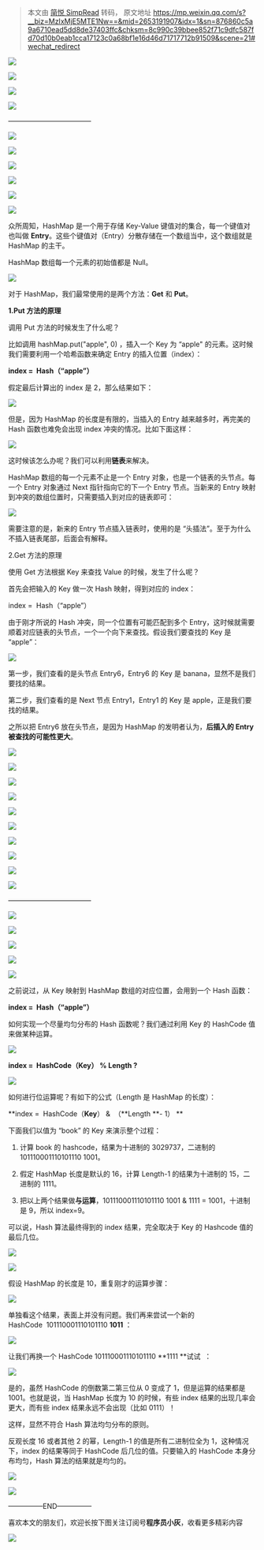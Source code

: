 > 本文由 [简悦 SimpRead](http://ksria.com/simpread/) 转码， 原文地址 https://mp.weixin.qq.com/s?__biz=MzIxMjE5MTE1Nw==&mid=2653191907&idx=1&sn=876860c5a9a6710ead5dd8de37403ffc&chksm=8c990c39bbee852f71c9dfc587fd70d10b0eab1cca17123c0a68bf1e16d46d71717712b91509&scene=21#wechat_redirect

![](https://mmbiz.qpic.cn/mmbiz_jpg/NtO5sialJZGrEuiawAiaywBA7HecrWicr59BLv09zN29R71DQrtOxIvzVAWiaVzM70HdGxEvJYZiauxu60OZDaeHPInw/0?wx_fmt=jpeg)

![](https://mmbiz.qpic.cn/mmbiz_jpg/NtO5sialJZGrEuiawAiaywBA7HecrWicr59BEia7lduHtWcaf16ZHYhQqUeia7zNOZjgCbHYYibvG9iaSib7TO9cGmEWhjg/0?wx_fmt=jpeg)

![](https://mmbiz.qpic.cn/mmbiz_jpg/NtO5sialJZGrEuiawAiaywBA7HecrWicr59BEicNJsaM4wGiauNEvojsqZYJDxXxFiaJcumFAEmfbZPzD05pAiaJcryPtQ/0?wx_fmt=jpeg)

![](https://mmbiz.qpic.cn/mmbiz_jpg/NtO5sialJZGrEuiawAiaywBA7HecrWicr59B3pOymnSAc3Jvr21ibM6XndN0mbAKnz6A07fghmiaRSgqZTLic2qzyXGUw/0?wx_fmt=jpeg)

————————————

![](https://mmbiz.qpic.cn/mmbiz_jpg/NtO5sialJZGqqUO6KYNSJy5OOBA9TZjKt0RC8QnoOahl9MSGG01mQk35laaRwmIT4A8IWHnmFFy7vKNicXoJDGibA/0?wx_fmt=jpeg)

![](https://mmbiz.qpic.cn/mmbiz_jpg/NtO5sialJZGqqUO6KYNSJy5OOBA9TZjKtSKFImWLnRGUNI1Ct4FRoC8ZsX0wflMBqEjJqFdof43317OiaGicydjkA/0?wx_fmt=jpeg)

![](https://mmbiz.qpic.cn/mmbiz_jpg/NtO5sialJZGrEuiawAiaywBA7HecrWicr59BxyfO1KEQ6toqFjc1aXzcyYCxRM3hD7vKn2nBS8r4zUVCk7W8ibvt6aA/0?wx_fmt=jpeg)

![](https://mmbiz.qpic.cn/mmbiz_jpg/NtO5sialJZGrEuiawAiaywBA7HecrWicr59B6ibnn7icfY5lZibfzXa7EUeZIDAAdVIXjQXicicTKnFRFdz41T7C8gAia7kQ/0?wx_fmt=jpeg)

![](https://mmbiz.qpic.cn/mmbiz_jpg/NtO5sialJZGrEuiawAiaywBA7HecrWicr59BDVBB2FsNMTKtfqQRIIKweVw3N8akB7CzRBPvR5XNxRwFjTmlbuJRUw/0?wx_fmt=jpeg)

![](https://mmbiz.qpic.cn/mmbiz_jpg/NtO5sialJZGrEuiawAiaywBA7HecrWicr59BAGt3ZSHct37bUVBMSdpEb2S7zVyxxoWRWO9z8ud10UOB9xEpJ4acog/0?wx_fmt=jpeg)

众所周知，HashMap 是一个用于存储 Key-Value 键值对的集合，每一个键值对也叫做 **Entry**。这些个键值对（Entry）分散存储在一个数组当中，这个数组就是 HashMap 的主干。

HashMap 数组每一个元素的初始值都是 Null。

![](http://mmbiz.qpic.cn/mmbiz_png/NtO5sialJZGrEuiawAiaywBA7HecrWicr59BcnqexdaBJWTRg49BUllBvVYfOC2Swkhe8PIKGa7gGpWYibxhCG5g1hQ/0?wx_fmt=png)

对于 HashMap，我们最常使用的是两个方法：**Get** 和 **Put**。

**1.Put 方法的原理**

调用 Put 方法的时候发生了什么呢？

比如调用 hashMap.put("apple", 0) ，插入一个 Key 为 “apple" 的元素。这时候我们需要利用一个哈希函数来确定 Entry 的插入位置（index）：

**index =  Hash（“apple”）**

假定最后计算出的 index 是 2，那么结果如下：

![](http://mmbiz.qpic.cn/mmbiz_png/NtO5sialJZGoXt6UNkvyibQ8ufeF48pvm2jxYh5D3F0avyBppia3BKHO3EU1HqbdThUMS3H9ejwb7ibu4bUiaOnsXqQ/0?wx_fmt=png)

但是，因为 HashMap 的长度是有限的，当插入的 Entry 越来越多时，再完美的 Hash 函数也难免会出现 index 冲突的情况。比如下面这样：

![](http://mmbiz.qpic.cn/mmbiz_png/NtO5sialJZGoXt6UNkvyibQ8ufeF48pvm2q93ezXuibE4fQjQpnDMTVlQgSFJmfsYypdxVibAcQeeLsHUCUd4m7tlg/0?wx_fmt=png)

这时候该怎么办呢？我们可以利用**链表**来解决。

HashMap 数组的每一个元素不止是一个 Entry 对象，也是一个链表的头节点。每一个 Entry 对象通过 Next 指针指向它的下一个 Entry 节点。当新来的 Entry 映射到冲突的数组位置时，只需要插入到对应的链表即可：

![](http://mmbiz.qpic.cn/mmbiz_png/NtO5sialJZGoXt6UNkvyibQ8ufeF48pvm29aBmKLDfHETNia2Lzpuia9tm9IDX5XXue0nGoSgFpUGT0crAS45zICQQ/0?wx_fmt=png)

需要注意的是，新来的 Entry 节点插入链表时，使用的是 “头插法”。至于为什么不插入链表尾部，后面会有解释。

2.Get 方法的原理

使用 Get 方法根据 Key 来查找 Value 的时候，发生了什么呢？

首先会把输入的 Key 做一次 Hash 映射，得到对应的 index：

index =  Hash（“apple”）

由于刚才所说的 Hash 冲突，同一个位置有可能匹配到多个 Entry，这时候就需要顺着对应链表的头节点，一个一个向下来查找。假设我们要查找的 Key 是 “apple”：

![](http://mmbiz.qpic.cn/mmbiz_png/NtO5sialJZGoXt6UNkvyibQ8ufeF48pvm2ibC2cqrGyDNL5ms64Wqia4POibCU97PUNZiaSe2ectdgrBsgkGzKEnFOJw/0?wx_fmt=png)

第一步，我们查看的是头节点 Entry6，Entry6 的 Key 是 banana，显然不是我们要找的结果。

第二步，我们查看的是 Next 节点 Entry1，Entry1 的 Key 是 apple，正是我们要找的结果。

之所以把 Entry6 放在头节点，是因为 HashMap 的发明者认为，**后插入的 Entry 被查找的可能性更大**。

![](https://mmbiz.qpic.cn/mmbiz_jpg/NtO5sialJZGoXt6UNkvyibQ8ufeF48pvm2CbhVDcDrRueK3DPdouHZ4DS7kAMu5S670iaIyqvwJxPWX9hInMly0IA/0?wx_fmt=jpeg)

![](https://mmbiz.qpic.cn/mmbiz_jpg/NtO5sialJZGoXt6UNkvyibQ8ufeF48pvm2LdeclTgJO0iceUmBXJfnyruWJqgZxqXXNaRAEbU1YXQ0tZiaAibM7kpuQ/0?wx_fmt=jpeg)

![](https://mmbiz.qpic.cn/mmbiz_jpg/NtO5sialJZGoXt6UNkvyibQ8ufeF48pvm2MIicE18BusiaQ71BFuEh1YiaG7SFXDFxgEoSpfRia70FHaq3MU99ZteP0Q/0?wx_fmt=jpeg)

![](https://mmbiz.qpic.cn/mmbiz_jpg/NtO5sialJZGoXt6UNkvyibQ8ufeF48pvm2ial1Nlu9LvrJlcyIgsGKqOMib1DhB6hKNvKPicYmnBsCAJeQdCibBADJWQ/0?wx_fmt=jpeg)

![](https://mmbiz.qpic.cn/mmbiz_jpg/NtO5sialJZGoXt6UNkvyibQ8ufeF48pvm2DKkI3TwcaWrJ8uV0SmMkl5uEzr7tjWwzMkkeWDXhzRBU0ClIqUmXpw/0?wx_fmt=jpeg)

![](https://mmbiz.qpic.cn/mmbiz_jpg/NtO5sialJZGoXt6UNkvyibQ8ufeF48pvm2ial1Nlu9LvrJlcyIgsGKqOMib1DhB6hKNvKPicYmnBsCAJeQdCibBADJWQ/0?wx_fmt=jpeg)

![](https://mmbiz.qpic.cn/mmbiz_jpg/NtO5sialJZGoXt6UNkvyibQ8ufeF48pvm2XibTUFockwC0vsmEDjclv78nY6RRLu1zPmrHricicB96gDvibeI9nttyew/0?wx_fmt=jpeg)

![](https://mmbiz.qpic.cn/mmbiz_jpg/NtO5sialJZGoXt6UNkvyibQ8ufeF48pvm2ial1Nlu9LvrJlcyIgsGKqOMib1DhB6hKNvKPicYmnBsCAJeQdCibBADJWQ/0?wx_fmt=jpeg)

![](https://mmbiz.qpic.cn/mmbiz_jpg/NtO5sialJZGoXt6UNkvyibQ8ufeF48pvm2iaWyialPsp9zYOATdE4LQFDZbe8CKXcEXDjXBaGDzWDf1gcGpQ3X6QWA/0?wx_fmt=jpeg)

![](https://mmbiz.qpic.cn/mmbiz_jpg/NtO5sialJZGoXt6UNkvyibQ8ufeF48pvm2Q5CTxcxmEypgk8okzrPtu6nFyEFhD2lVus0vnFCUH8XnyRZuuT1Ypg/0?wx_fmt=jpeg)

————————————

![](https://mmbiz.qpic.cn/mmbiz_jpg/NtO5sialJZGoXt6UNkvyibQ8ufeF48pvm2A4A6WZSfbP1ibtZkVxhHPp8hP5YUfqdZzj4doicOSWQDbWaPsdhnPuhw/0?wx_fmt=jpeg)

![](https://mmbiz.qpic.cn/mmbiz_jpg/NtO5sialJZGoXt6UNkvyibQ8ufeF48pvm2lTnLAfeImsqjibPSX1qH6xzwHJnTjwL8vVU6nfCW3DJFCB5ibf8DtW8Q/0?wx_fmt=jpeg)

![](https://mmbiz.qpic.cn/mmbiz_jpg/NtO5sialJZGoXt6UNkvyibQ8ufeF48pvm2T4ycWIsQ5UP5gcbYkB3e6Ecnp18Q6cmcfCpO0q1oTL2iaWndp2gJ3Lg/0?wx_fmt=jpeg)

![](https://mmbiz.qpic.cn/mmbiz_jpg/NtO5sialJZGoXt6UNkvyibQ8ufeF48pvm2QGjssOAR3yHYQbfcEqR6EAvwSt1YsYVIpiafDOqZ6xW3Hfq7PTicf0fg/0?wx_fmt=jpeg)

![](https://mmbiz.qpic.cn/mmbiz_jpg/NtO5sialJZGoXt6UNkvyibQ8ufeF48pvm2y2qatibxzWNmUBGSoHcEH9k8GibtOQibfnKP53M8TmB0RNJyMbv9GeV0Q/0?wx_fmt=jpeg)

之前说过，从 Key 映射到 HashMap 数组的对应位置，会用到一个 Hash 函数：

**index =  Hash（“apple”）**

如何实现一个尽量均匀分布的 Hash 函数呢？我们通过利用 Key 的 HashCode 值来做某种运算。

![](https://mmbiz.qpic.cn/mmbiz_jpg/NtO5sialJZGoXt6UNkvyibQ8ufeF48pvm2G40K3Fe6uPae3ALBSLa1KBea1W8z0CKtDSJrDlq6nCorCqC8AUTEAQ/0?wx_fmt=jpeg)

**index =  HashCode（**Key**） % Length ?**

![](https://mmbiz.qpic.cn/mmbiz_jpg/NtO5sialJZGoXt6UNkvyibQ8ufeF48pvm2H5wBeibohUbV9QLryqy5yqKestmYeStqvIrYFTS9nbwKTR9FXgGGtuA/0?wx_fmt=jpeg)

如何进行位运算呢？有如下的公式（Length 是 HashMap 的长度）：

**index =  HashCode（**Key**） &  （**Length **- 1） **

下面我们以值为 “book” 的 Key 来演示整个过程：

1. 计算 book 的 hashcode，结果为十进制的 3029737，二进制的 101110001110101110 1001。

2. 假定 HashMap 长度是默认的 16，计算 Length-1 的结果为十进制的 15，二进制的 1111。

3. 把以上两个结果做**与运算**，101110001110101110 1001 & 1111 = 1001，十进制是 9，所以 index=9。

可以说，Hash 算法最终得到的 index 结果，完全取决于 Key 的 Hashcode 值的最后几位。

![](https://mmbiz.qpic.cn/mmbiz_jpg/NtO5sialJZGoXt6UNkvyibQ8ufeF48pvm20ZL5eRA8Ccib9sib2dQTm9QF65Ns0qZ1tU0NV1YUwEt6Da00gHsiaK8aw/0?wx_fmt=jpeg)

![](https://mmbiz.qpic.cn/mmbiz_jpg/NtO5sialJZGoXt6UNkvyibQ8ufeF48pvm2aCXAbxfcCMh3uTGib5OiaPX7zicdAgno4Hkpzjg5f69bk4Pe7qyyeKtsw/0?wx_fmt=jpeg)

假设 HashMap 的长度是 10，重复刚才的运算步骤：  

![](http://mmbiz.qpic.cn/mmbiz_png/NtO5sialJZGoXt6UNkvyibQ8ufeF48pvm227KadcVO2ibiazRxxfp8HGrEpmvbVljnC3nO3iage9Tv4KMQLKroXxDiaA/0?wx_fmt=png)

单独看这个结果，表面上并没有问题。我们再来尝试一个新的 HashCode  101110001110101110 **1011** ：

![](http://mmbiz.qpic.cn/mmbiz_png/NtO5sialJZGoXt6UNkvyibQ8ufeF48pvm2zBoG2JPLmRReaoxuCglHllvcWdnSyeFU888xyVtOyMSFgdcxynHHpg/0?wx_fmt=png)

让我们再换一个 HashCode 101110001110101110 **1111 **试试  ：

![](http://mmbiz.qpic.cn/mmbiz_png/NtO5sialJZGoXt6UNkvyibQ8ufeF48pvm2HsZ2y78wmAMQ36W6VQevTrx8jppNpj5esxCDqmCy5jPT6V1Ya94KjQ/0?wx_fmt=png)

是的，虽然 HashCode 的倒数第二第三位从 0 变成了 1，但是运算的结果都是 1001。也就是说，当 HashMap 长度为 10 的时候，有些 index 结果的出现几率会更大，而有些 index 结果永远不会出现（比如 0111）！

这样，显然不符合 Hash 算法均匀分布的原则。

反观长度 16 或者其他 2 的幂，Length-1 的值是所有二进制位全为 1，这种情况下，index 的结果等同于 HashCode 后几位的值。只要输入的 HashCode 本身分布均匀，Hash 算法的结果就是均匀的。

![](https://mmbiz.qpic.cn/mmbiz_jpg/NtO5sialJZGoXt6UNkvyibQ8ufeF48pvm2FqQicXzQPo8oW5FIY3CcX5unAAR5GPpNPkibNNfVCX9L6qIArAL2KpdA/0?wx_fmt=jpeg)

![](https://mmbiz.qpic.cn/mmbiz_jpg/NtO5sialJZGoXt6UNkvyibQ8ufeF48pvm2ZicHCia0v40CMKcqxXAQGkwWppJLZYEv6SRSwoxx8aVibHbaCa3MIXicBA/0?wx_fmt=jpeg)

—————END—————

喜欢本文的朋友们，欢迎长按下图关注订阅号**程序员小灰**，收看更多精彩内容

![](http://mmbiz.qpic.cn/mmbiz_jpg/NtO5sialJZGoBj18gILw2hefgpNaCia1eRhNCzRx29e1DpVhicyenCic4RQibDTbzySoqqpOrmBxu7KlLZM73YDDPJg/0?wx_fmt=jpeg)
